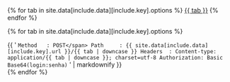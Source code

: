 <!--
Modelo:
request:
  url: 'http://www.pmove.planmob.com.br/rest/planejamento/insert' # URL a ser exibido
  options:
    - 'JSON' # Opções da aba, é o mesmo para id
    - 'XML'
-->
<div class="mdl-tabs mdl-js-tabs mdl-js-ripple-effect">
  <div class="mdl-tabs__tab-bar tab-left">
    {% for tab in site.data[include.data][include.key].options %}
      <a href="#{{ tab | downcase }}" class="mdl-tabs__tab {% if forloop.first %}is-active{% endif %}">{{ tab }}</a>
    {% endfor %}
  </div>

  {% for tab in site.data[include.data][include.key].options %}
    <div class="mdl-tabs__panel{% if forloop.first %} is-active{% endif %}" id="{{ tab | downcase }}">
      {{ '
        ```
        Method   : POST</span>
        Path     : {{ site.data[include.data][include.key].url }}/{{ tab | downcase }}
        Headers  : Content-type: application/{{ tab | downcase }}; charset=utf-8
                   Authorization: Basic Base64(login:senha)
        ```
      ' | markdownify }}
    </div>
  {% endfor %}
</div>